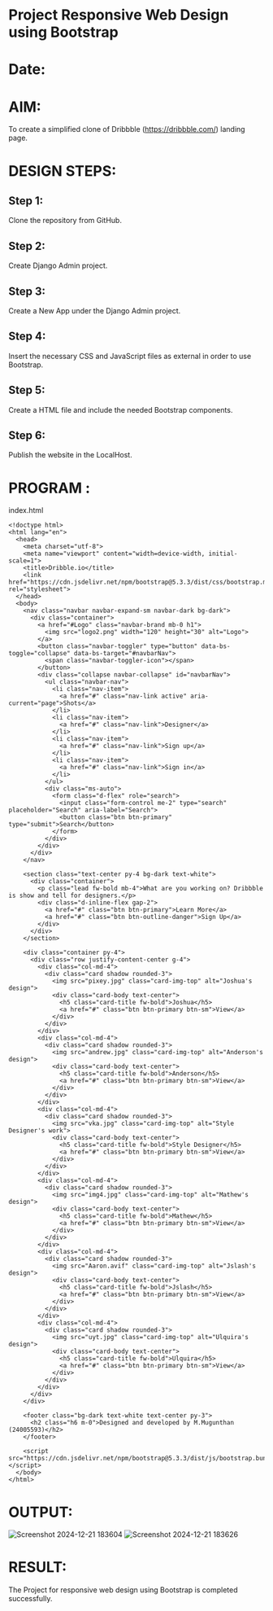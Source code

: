 # Project Responsive Web Design using Bootstrap
# Date:
# AIM:
To create a simplified clone of Dribbble (https://dribbble.com/) landing page.

# DESIGN STEPS:
## Step 1:
Clone the repository from GitHub.

## Step 2:
Create Django Admin project.

## Step 3:
Create a New App under the Django Admin project.

## Step 4:
Insert the necessary CSS and JavaScript files as external in order to use Bootstrap.

## Step 5:
Create a HTML file and include the needed Bootstrap components.

## Step 6:
Publish the website in the LocalHost.

# PROGRAM :
index.html
```
<!doctype html>
<html lang="en">
  <head>
    <meta charset="utf-8">
    <meta name="viewport" content="width=device-width, initial-scale=1">
    <title>Dribble.io</title>
    <link href="https://cdn.jsdelivr.net/npm/bootstrap@5.3.3/dist/css/bootstrap.min.css" rel="stylesheet">
  </head>
  <body>
    <nav class="navbar navbar-expand-sm navbar-dark bg-dark">
      <div class="container">
        <a href="#Logo" class="navbar-brand mb-0 h1">
          <img src="logo2.png" width="120" height="30" alt="Logo">
        </a>
        <button class="navbar-toggler" type="button" data-bs-toggle="collapse" data-bs-target="#navbarNav">
          <span class="navbar-toggler-icon"></span>
        </button>
        <div class="collapse navbar-collapse" id="navbarNav">
          <ul class="navbar-nav">
            <li class="nav-item">
              <a href="#" class="nav-link active" aria-current="page">Shots</a>
            </li>
            <li class="nav-item">
              <a href="#" class="nav-link">Designer</a>
            </li>
            <li class="nav-item">
              <a href="#" class="nav-link">Sign up</a>
            </li>
            <li class="nav-item">
              <a href="#" class="nav-link">Sign in</a>
            </li>
          </ul>
          <div class="ms-auto">
            <form class="d-flex" role="search">
              <input class="form-control me-2" type="search" placeholder="Search" aria-label="Search">
              <button class="btn btn-primary" type="submit">Search</button>
            </form>
          </div>
        </div>
      </div>
    </nav>

    <section class="text-center py-4 bg-dark text-white">
      <div class="container">
        <p class="lead fw-bold mb-4">What are you working on? Dribbble is show and tell for designers.</p>
        <div class="d-inline-flex gap-2">
          <a href="#" class="btn btn-primary">Learn More</a>
          <a href="#" class="btn btn-outline-danger">Sign Up</a>
        </div>
      </div>
    </section>

    <div class="container py-4">
      <div class="row justify-content-center g-4">
        <div class="col-md-4">
          <div class="card shadow rounded-3">
            <img src="pixey.jpg" class="card-img-top" alt="Joshua's design">
            <div class="card-body text-center">
              <h5 class="card-title fw-bold">Joshua</h5>
              <a href="#" class="btn btn-primary btn-sm">View</a>
            </div>
          </div>
        </div>
        <div class="col-md-4">
          <div class="card shadow rounded-3">
            <img src="andrew.jpg" class="card-img-top" alt="Anderson's design">
            <div class="card-body text-center">
              <h5 class="card-title fw-bold">Anderson</h5>
              <a href="#" class="btn btn-primary btn-sm">View</a>
            </div>
          </div>
        </div>
        <div class="col-md-4">
          <div class="card shadow rounded-3">
            <img src="vka.jpg" class="card-img-top" alt="Style Designer's work">
            <div class="card-body text-center">
              <h5 class="card-title fw-bold">Style Designer</h5>
              <a href="#" class="btn btn-primary btn-sm">View</a>
            </div>
          </div>
        </div>
        <div class="col-md-4">
          <div class="card shadow rounded-3">
            <img src="img4.jpg" class="card-img-top" alt="Mathew's design">
            <div class="card-body text-center">
              <h5 class="card-title fw-bold">Mathew</h5>
              <a href="#" class="btn btn-primary btn-sm">View</a>
            </div>
          </div>
        </div>
        <div class="col-md-4">
          <div class="card shadow rounded-3">
            <img src="Aaron.avif" class="card-img-top" alt="Jslash's design">
            <div class="card-body text-center">
              <h5 class="card-title fw-bold">Jslash</h5>
              <a href="#" class="btn btn-primary btn-sm">View</a>
            </div>
          </div>
        </div>
        <div class="col-md-4">
          <div class="card shadow rounded-3">
            <img src="uyt.jpg" class="card-img-top" alt="Ulquira's design">
            <div class="card-body text-center">
              <h5 class="card-title fw-bold">Ulquira</h5>
              <a href="#" class="btn btn-primary btn-sm">View</a>
            </div>
          </div>
        </div>
      </div>
    </div>

    <footer class="bg-dark text-white text-center py-3">
      <h2 class="h6 m-0">Designed and developed by M.Mugunthan (24005593)</h2>
    </footer>

    <script src="https://cdn.jsdelivr.net/npm/bootstrap@5.3.3/dist/js/bootstrap.bundle.min.js"></script>
  </body>
</html>
```
# OUTPUT:
![Screenshot 2024-12-21 183604](https://github.com/user-attachments/assets/e8379550-9c2d-4099-972e-e1243e593038)
![Screenshot 2024-12-21 183626](https://github.com/user-attachments/assets/9a857d4a-832b-4b89-b0cb-70ff40a42b34)


# RESULT:
The Project for responsive web design using Bootstrap is completed successfully.
